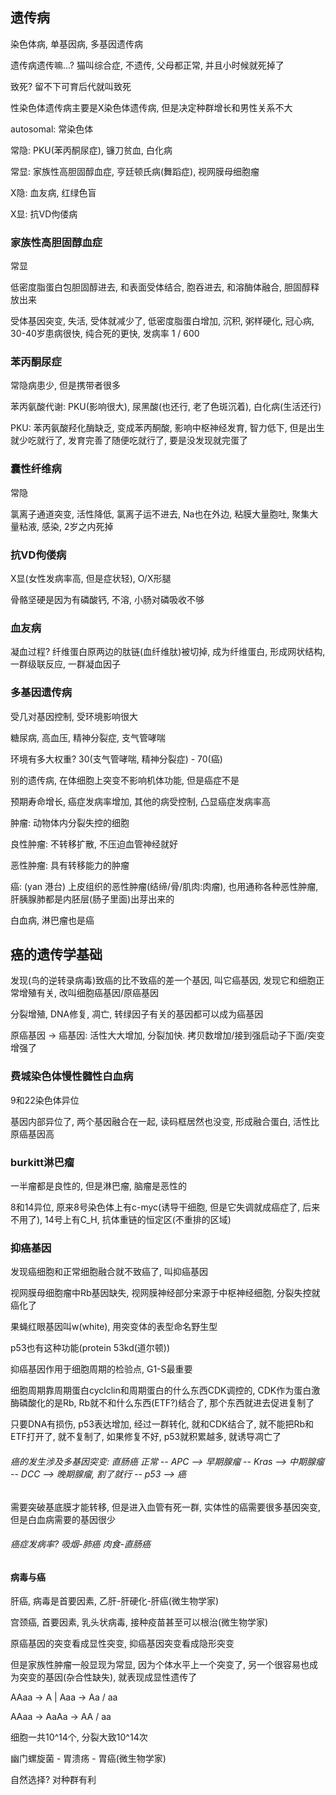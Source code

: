 ## 遗传病

染色体病, 单基因病, 多基因遗传病

遗传病遗传嘛...? 猫叫综合症, 不遗传, 父母都正常, 并且小时候就死掉了

致死? 留不下可育后代就叫致死

性染色体遗传病主要是X染色体遗传病, 但是决定种群增长和男性关系不大

autosomal: 常染色体

常隐: PKU(苯丙酮尿症), 镰刀贫血, 白化病

常显: 家族性高胆固醇血症, 亨廷顿氏病(舞蹈症), 视网膜母细胞瘤

X隐: 血友病, 红绿色盲

X显: 抗VD佝偻病

### 家族性高胆固醇血症

常显

低密度脂蛋白包胆固醇进去, 和表面受体结合, 胞吞进去, 和溶酶体融合, 胆固醇释放出来

受体基因突变, 失活, 受体就减少了, 低密度脂蛋白增加, 沉积, 粥样硬化, 冠心病, 30-40岁患病很快, 纯合死的更快, 发病率 1 / 600

### 苯丙酮尿症

常隐病患少, 但是携带者很多

苯丙氨酸代谢: PKU(影响很大), 尿黑酸(也还行, 老了色斑沉着), 白化病(生活还行)

PKU: 苯丙氨酸羟化酶缺乏, 变成苯丙酮酸, 影响中枢神经发育, 智力低下, 但是出生就少吃就行了, 发育完善了随便吃就行了, 要是没发现就完蛋了

### 囊性纤维病

常隐

氯离子通道突变, 活性降低, 氯离子运不进去, Na也在外边, 粘膜大量胞吐, 聚集大量粘液, 感染, 2岁之内死掉

### 抗VD佝偻病

X显(女性发病率高, 但是症状轻), O/X形腿

骨骼坚硬是因为有磷酸钙, 不溶, 小肠对磷吸收不够

### 血友病

凝血过程? 纤维蛋白原两边的肽链(血纤维肽)被切掉, 成为纤维蛋白, 形成网状结构, 一群级联反应, 一群凝血因子

### 多基因遗传病

受几对基因控制, 受环境影响很大

糖尿病, 高血压, 精神分裂症, 支气管哮喘

环境有多大权重? 30(支气管哮喘, 精神分裂症) - 70(癌)

别的遗传病, 在体细胞上突变不影响机体功能, 但是癌症不是

预期寿命增长, 癌症发病率增加, 其他的病受控制, 凸显癌症发病率高

肿瘤: 动物体内分裂失控的细胞

良性肿瘤: 不转移扩散, 不压迫血管神经就好

恶性肿瘤: 具有转移能力的肿瘤

癌: (yan 港台) 上皮组织的恶性肿瘤(结缔/骨/肌肉:肉瘤), 也用通称各种恶性肿瘤, 肝胰腺肺都是内胚层(肠子里面)出芽出来的

白血病, 淋巴瘤也是癌

## 癌的遗传学基础

发现(鸟的逆转录病毒)致癌的比不致癌的差一个基因, 叫它癌基因, 发现它和细胞正常增殖有关, 改叫细胞癌基因/原癌基因

分裂增殖, DNA修复, 凋亡, 转绿因子有关的基因都可以成为癌基因

原癌基因 -> 癌基因: 活性大大增加, 分裂加快. 拷贝数增加/接到强启动子下面/突变增强了

### 费城染色体慢性髓性白血病

9和22染色体异位

基因内部异位了, 两个基因融合在一起, 读码框居然也没变, 形成融合蛋白, 活性比原癌基因高

### burkitt淋巴瘤

一半瘤都是良性的, 但是淋巴瘤, 脑瘤是恶性的

8和14异位, 原来8号染色体上有c-myc(诱导干细胞, 但是它失调就成癌症了, 后来不用了), 14号上有C_H, 抗体重链的恒定区(不重排的区域)

### 抑癌基因

发现癌细胞和正常细胞融合就不致癌了, 叫抑癌基因

视网膜母细胞瘤中Rb基因缺失, 视网膜神经部分来源于中枢神经细胞, 分裂失控就癌化了

果蝇红眼基因叫w(white), 用突变体的表型命名野生型

p53也有这种功能(protein 53kd(道尔顿))

抑癌基因作用于细胞周期的检验点, G1-S最重要

细胞周期靠周期蛋白cyclclin和周期蛋白的什么东西CDK调控的, CDK作为蛋白激酶磷酸化的是Rb, Rb就不和什么东西(ETF?)结合了, 那个东西就进去促进复制了

只要DNA有损伤, p53表达增加, 经过一群转化, 就和CDK结合了, 就不能把Rb和ETF打开了, 就不复制了, 如果修复不好, p53就积累越多, 就诱导凋亡了

###### 癌的发生涉及多基因突变: 直肠癌 正常 -- APC --> 早期腺瘤 -- Kras --> 中期腺瘤 -- DCC --> 晚期腺瘤, 割了就行 -- p53 --> 癌

需要突破基底膜才能转移, 但是进入血管有死一群, 实体性的癌需要很多基因突变, 但是白血病需要的基因很少

###### 癌症发病率? 吸烟-肺癌 肉食-直肠癌

#### 病毒与癌

肝癌, 病毒是首要因素, 乙肝-肝硬化-肝癌(微生物学家)

宫颈癌, 首要因素, 乳头状病毒, 接种疫苗甚至可以根治(微生物学家)

原癌基因的突变看成显性突变, 抑癌基因突变看成隐形突变

但是家族性肿瘤一般显现为常显, 因为个体水平上一个突变了, 另一个很容易也成为突变的基因(杂合性缺失), 就表现成显性遗传了

AAaa -> A | Aaa -> Aa / aa

AAaa -> AaAa -> AA / aa

细胞一共10^14个, 分裂大致10^14次

幽门螺旋菌 - 胃溃疡 - 胃癌(微生物学家)

自然选择? 对种群有利
